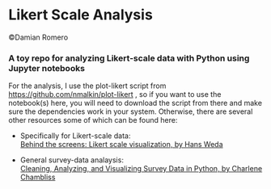 # Likert Scale Analysis
©Damian Romero

### A toy repo for analyzing Likert-scale data with Python using Jupyter notebooks

For the analysis, I use the plot-likert script from https://github.com/nmalkin/plot-likert
, so if you want to use the notebook(s) here, you will need to download the script from there
and make sure the dependencies work in your system. Otherwise, there are several other resources
some of which can be found here:

- Specifically for Likert-scale data:  
[Behind the screens: Likert scale visualization, by Hans Weda](https://blog.orikami.nl/behind-the-screens-likert-scale-visualization-368557ad72d1)

- General survey-data analaysis:  
[Cleaning, Analyzing, and Visualizing Survey Data in Python, by Charlene Chambliss
](https://towardsdatascience.com/cleaning-analyzing-and-visualizing-survey-data-in-python-42747a13c713)
